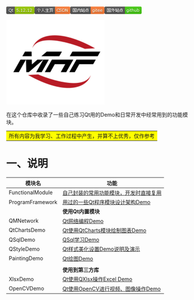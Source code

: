 <img src="README.assets/Qt-5.12.12-green.png">[![个人主页-CSDN-orange](README.assets/%E4%B8%AA%E4%BA%BA%E4%B8%BB%E9%A1%B5-CSDN-orange.png)](https://blog.csdn.net/qq_43627907?type=blog)[![国内站点-gitee-orange](README.assets/%E5%9B%BD%E5%86%85%E7%AB%99%E7%82%B9-gitee-orange.png)](https://gitee.com/mahuifa/QMDemo)[![国外站点-github-brightgreen](README.assets/%E5%9B%BD%E5%A4%96%E7%AB%99%E7%82%B9-github-brightgreen.png)](https://github.com/mahuifa/QMDemo)

![image-20220827211417219](README.assets/image-20220827211417219.png)

在这个仓库中收录了一些自己练习Qt用的Demo和日常开发中经常用到的功能模块。

<table><tr><td bgcolor=#FFFF00>所有内容为我学习、工作过程中产生，并算不上优秀，仅作参考</td></tr></table>

# 一、说明

| 模块名           | 功能                                                         |
| ---------------- | ------------------------------------------------------------ |
| FunctionalModule | [自己封装的常用功能模块，开发时直接复用](./FunctionalModule/FunctionalModule.md) |
| ProgramFramework | [用过的一些Qt程序模块设计架构Demo](./ProgramFramework/ProgramFramework.md) |
|                  | **使用Qt内置模块**                                           |
| QMNetwork        | [Qt网络编程Demo](./QMNetwork/QMNetwork.md)                   |
| QtChartsDemo     | [Qt使用QtCharts模块绘制图表Demo](./QtChartsDemo/QtCharts.md) |
| QSqlDemo         | [QSql学习Demo](./QSqlDemo/QSql.md)                           |
| QStyleDemo       | [Qt样式美化设置Demo说明及演示](./QStyleDemo/QStyleDemo.md)   |
| PaintingDemo     | [Qt绘图Demo](./PaintingDemo/PaintingDemo.md)                 |
|                  |                                                              |
|                  | **使用到第三方库**                                           |
| XlsxDemo         | [Qt使用QXlsx操作Excel Demo](./XlsxDemo/XlsxDemo.md)          |
| OpenCVDemo       | [Qt使用OpenCV进行视频、图像操作Demo](./OpenCVDemo/OpenCVDemo.md) |

